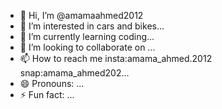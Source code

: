 - 👋 Hi, I’m @amamaahmed2012
- 👀 I’m interested in cars and bikes...
- 🌱 I’m currently learning coding...
- 💞️ I’m looking to collaborate on ...
- 📫 How to reach me insta:amama_ahmed.2012 snap:amama_ahmed202...
- 😄 Pronouns: ...
- ⚡ Fun fact: ...

<!---
amamaahmed2012/amamaahmed2012 is a ✨ special ✨ repository because its `README.md` (this file) appears on your GitHub profile.
You can click the Preview link to take a look at your changes.
--->
